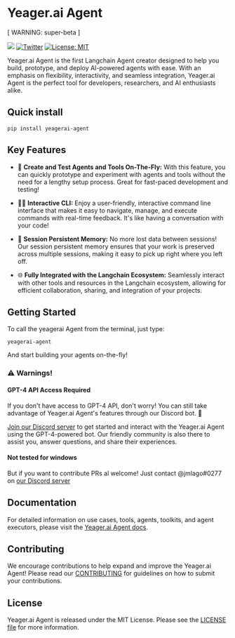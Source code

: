 # Yeager.ai Agent
[ WARNING: super-beta ]

[![](https://dcbadge.vercel.app/api/server/VpfmXEMN66?compact=true&style=flat)](https://discord.gg/VpfmXEMN66) [![Twitter](https://img.shields.io/twitter/url/https/twitter.com/yeagerai.svg?style=social&label=Follow%20%40YeagerAI)](https://twitter.com/yeagerai) [![License: MIT](https://img.shields.io/badge/License-MIT-green.svg)](https://opensource.org/license/mit/) 

Yeager.ai Agent is the first Langchain Agent creator designed to help you build, prototype, and deploy AI-powered agents with ease. With an emphasis on flexibility, interactivity, and seamless integration, Yeager.ai Agent is the perfect tool for developers, researchers, and AI enthusiasts alike.

## Quick install
`pip install yeagerai-agent`

## Key Features
- 🚀 **Create and Test Agents and Tools On-The-Fly:** With this feature, you can quickly prototype and experiment with agents and tools without the need for a lengthy setup process. Great for fast-paced development and testing!

- 👩‍💻 **Interactive CLI:** Enjoy a user-friendly, interactive command line interface that makes it easy to navigate, manage, and execute commands with real-time feedback. It's like having a conversation with your code!

- 💾 **Session Persistent Memory:** No more lost data between sessions! Our session persistent memory ensures that your work is preserved across multiple sessions, making it easy to pick up right where you left off.

- 🌐 **Fully Integrated with the Langchain Ecosystem:** Seamlessly interact with other tools and resources in the Langchain ecosystem, allowing for efficient collaboration, sharing, and integration of your projects.


## Getting Started
To call the yeagerai Agent from the terminal, just type:

```
yeagerai-agent
```

And start building your agents on-the-fly!

### ⚠️ Warnings! 

#### GPT-4 API Access Required
If you don't have access to GPT-4 API, don't worry! You can still take advantage of Yeager.ai Agent's features through our Discord bot. 🤖

[Join our Discord server](https://discord.gg/VpfmXEMN66) to get started and interact with the Yeager.ai Agent using the GPT-4-powered bot. Our friendly community is also there to assist you, answer questions, and share their experiences.

#### Not tested for windows
But if you want to contribute PRs al welcome! Just contact @jmlago#0277 on [our Discord server](https://discord.gg/VpfmXEMN66)
## Documentation
For detailed information on use cases, tools, agents, toolkits, and agent executors, please visit the [Yeager.ai Agent docs](https://yeagerai.gitbook.io/docs).

## Contributing
We encourage contributions to help expand and improve the Yeager.ai Agent! Please read our [CONTRIBUTING]() for guidelines on how to submit your contributions.

## License
Yeager.ai Agent is released under the MIT License. Please see the [LICENSE file](https://github.com/yeagerai/yeagerai-agent/blob/main/LICENSE) for more information.
